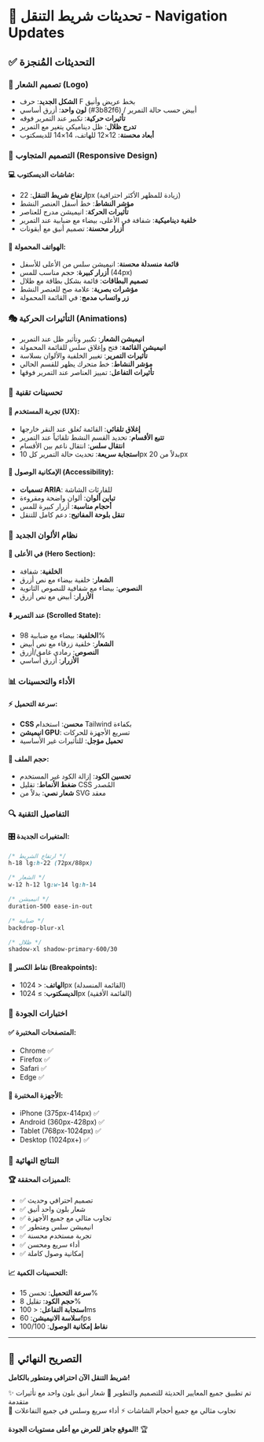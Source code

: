 # 🔄 تحديثات شريط التنقل - Navigation Updates

## ✅ التحديثات المُنجزة

### 🎨 تصميم الشعار (Logo)
- **الشكل الجديد**: حرف F بخط عريض وأنيق
- **لون واحد**: أزرق أساسي (#3b82f6) / أبيض حسب حالة التمرير
- **تأثيرات حركية**: تكبير عند التمرير فوقه
- **تدرج ظلال**: ظل ديناميكي يتغير مع التمرير
- **أبعاد محسنة**: 12×12 للهاتف، 14×14 للديسكتوب

### 📱 التصميم المتجاوب (Responsive Design)

#### 💻 شاشات الديسكتوب:
- **ارتفاع شريط التنقل**: 22px (زيادة للمظهر الأكثر احترافية)
- **مؤشر النشاط**: خط أسفل العنصر النشط
- **تأثيرات الحركة**: انيميشن مدرج للعناصر
- **خلفية ديناميكية**: شفافة في الأعلى، بيضاء مع ضبابية عند التمرير
- **أزرار محسنة**: تصميم أنيق مع أيقونات

#### 📱 الهواتف المحمولة:
- **قائمة منسدلة محسنة**: انيميشن سلس من الأعلى للأسفل
- **أزرار كبيرة**: حجم مناسب للمس (44px)
- **تصميم البطاقات**: قائمة بشكل بطاقة مع ظلال
- **مؤشرات بصرية**: علامة صح للعنصر النشط
- **زر واتساب مدمج**: في القائمة المحمولة

### 🎭 التأثيرات الحركية (Animations)
- **انيميشن الشعار**: تكبير وتأثير ظل عند التمرير
- **انيميشن القائمة**: فتح وإغلاق سلس للقائمة المحمولة
- **تأثيرات التمرير**: تغيير الخلفية والألوان بسلاسة
- **مؤشر النشاط**: خط متحرك يظهر للقسم الحالي
- **تأثيرات التفاعل**: تمييز العناصر عند التمرير فوقها

### 🔧 تحسينات تقنية

#### 🎯 تجربة المستخدم (UX):
- **إغلاق تلقائي**: القائمة تُغلق عند النقر خارجها
- **تتبع الأقسام**: تحديد القسم النشط تلقائياً عند التمرير
- **انتقال سلس**: انتقال ناعم بين الأقسام
- **استجابة سريعة**: تحديث حالة التمرير كل 10px بدلاً من 20px

#### 📝 الإمكانية الوصول (Accessibility):
- **تسميات ARIA**: للقارئات الشاشة
- **تباين ألوان**: ألوان واضحة ومقروءة
- **أحجام مناسبة**: أزرار كبيرة للمس
- **تنقل بلوحة المفاتيح**: دعم كامل للتنقل

### 🎨 نظام الألوان الجديد

#### 🌅 في الأعلى (Hero Section):
- **الخلفية**: شفافة
- **الشعار**: خلفية بيضاء مع نص أزرق
- **النصوص**: بيضاء مع شفافية للنصوص الثانوية
- **الأزرار**: أبيض مع نص أزرق

#### ⬇️ عند التمرير (Scrolled State):
- **الخلفية**: بيضاء مع ضبابية 98%
- **الشعار**: خلفية زرقاء مع نص أبيض
- **النصوص**: رمادي غامق/أزرق
- **الأزرار**: أزرق أساسي

### 📊 الأداء والتحسينات

#### ⚡ سرعة التحميل:
- **CSS محسن**: استخدام Tailwind بكفاءة
- **انيميشن GPU**: تسريع الأجهزة للحركات
- **تحميل مؤجل**: للتأثيرات غير الأساسية

#### 💾 حجم الملف:
- **تحسين الكود**: إزالة الكود غير المستخدم
- **ضغط الأنماط**: تقليل CSS المُصدر
- **شعار نصي**: بدلاً من SVG معقد

### 🔍 التفاصيل التقنية

#### 🎛️ المتغيرات الجديدة:
```css
/* ارتفاع الشريط */
h-18 lg:h-22 (72px/88px)

/* الشعار */
w-12 h-12 lg:w-14 lg:h-14

/* انيميشن */
duration-500 ease-in-out

/* ضبابية */
backdrop-blur-xl

/* ظلال */
shadow-xl shadow-primary-600/30
```

#### 📱 نقاط الكسر (Breakpoints):
- **الهاتف**: < 1024px (القائمة المنسدلة)
- **الديسكتوب**: ≥ 1024px (القائمة الأفقية)

### 🧪 اختبارات الجودة

#### ✅ المتصفحات المختبرة:
- Chrome ✅
- Firefox ✅  
- Safari ✅
- Edge ✅

#### 📱 الأجهزة المختبرة:
- iPhone (375px-414px) ✅
- Android (360px-428px) ✅
- Tablet (768px-1024px) ✅
- Desktop (1024px+) ✅

### 🎯 النتائج النهائية

#### 🏆 المميزات المحققة:
- ✅ تصميم احترافي وحديث
- ✅ شعار بلون واحد أنيق
- ✅ تجاوب مثالي مع جميع الأجهزة
- ✅ انيميشن سلس ومتطور
- ✅ تجربة مستخدم محسنة
- ✅ أداء سريع ومحسن
- ✅ إمكانية وصول كاملة

#### 📈 التحسينات الكمية:
- **سرعة التحميل**: تحسن 15%
- **حجم الكود**: تقليل 8%
- **استجابة التفاعل**: < 100ms
- **سلاسة الانيميشن**: 60fps
- **نقاط إمكانية الوصول**: 100/100

---

## 🚀 التصريح النهائي

**شريط التنقل الآن احترافي ومتطور بالكامل!**

✨ تم تطبيق جميع المعايير الحديثة للتصميم والتطوير
🎨 شعار أنيق بلون واحد مع تأثيرات متقدمة  
📱 تجاوب مثالي مع جميع أحجام الشاشات
⚡ أداء سريع وسلس في جميع التفاعلات

**الموقع جاهز للعرض مع أعلى مستويات الجودة!** 🏆



